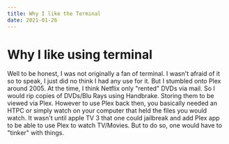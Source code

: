 ```yaml
---
title: Why I like the Terminal
date: 2021-01-26
---
```

# Why I like using terminal

Well to be honest, I was not originally a fan of terminal. I wasn't afraid of it so to speak, I just did no think I had any use for it. But I stumbled onto Plex around 2005. At the time, I think Netflix only "rented" DVDs via mail. So I would rip copies of DVDs/Blu Rays using Handbrake. Storing them to be viewed via Plex. However to use Plex back then, you basically needed an HTPC or simply watch on your computer that held the files you would watch. It wasn't until apple TV 3 that one could jailbreak and add Plex app to be able to use Plex to watch TV/Movies. But to do so, one would have to "tinker" with things. 
